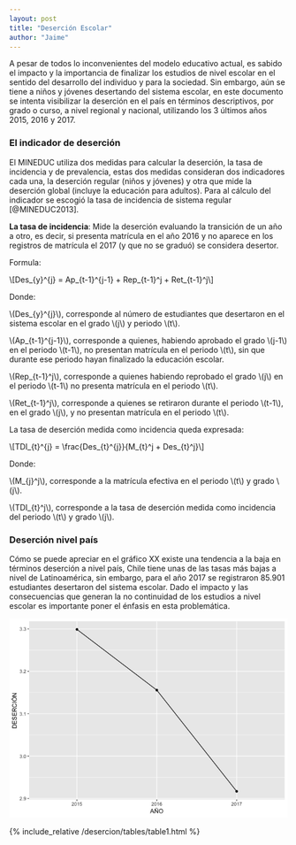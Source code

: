 ```yaml
---
layout: post
title: "Deserción Escolar"
author: "Jaime"
---
```

A pesar de todos lo inconvenientes del modelo educativo actual, es sabido el impacto y la importancia de finalizar los estudios de nivel escolar en el sentido del desarrollo del individuo y para la sociedad. Sin embargo, aún se tiene a niños y jóvenes desertando del sistema escolar, en este documento se intenta visibilizar la deserción en el país en términos descriptivos, por grado o curso, a nivel regional y nacional, utilizando los 3 últimos años 2015, 2016 y 2017.

### El indicador de deserción

El MINEDUC utiliza dos medidas para calcular la deserción, la tasa de incidencia y de prevalencia, estas dos medidas consideran dos indicadores cada una, la deserción regular (niños y jóvenes) y otra que mide la deserción global (incluye la educación para adultos). Para al cálculo del indicador se escogió la tasa de incidencia de sistema regular [@MINEDUC2013].

**La tasa de incidencia**: Mide la deserción evaluando la transición de un año a otro, es decir, si presenta matrícula en el año 2016 y no aparece en los registros de matrícula el 2017 (y que no se graduó) se considera desertor.

Formula:

\\[Des_{y}^{j} = Ap_{t-1}^{j-1} +  Rep_{t-1}^j + Ret_{t-1}^j\\]


Donde:

\\(Des_{y}^{j}\\), corresponde al número de estudiantes que desertaron en el sistema escolar en el grado \\(j\\) y periodo \\(t\\).

\\(Ap_{t-1}^{j-1}\\), corresponde a quienes, habiendo aprobado el grado \\(j-1\\) en el periodo \\(t-1\\), no presentan matrícula en el periodo \\(t\\), sin que durante ese periodo hayan finalizado la educación escolar.

\\(Rep_{t-1}^j\\), corresponde a quienes habiendo reprobado el grado \\(j\\) en el periodo \\(t-1\\) no presenta matrícula en el periodo \\(t\\).

\\(Ret_{t-1}^j\\), corresponde a quienes se retiraron durante el periodo \\(t-1\\), en el grado \\(j\\), y no presentan matrícula en el periodo \\(t\\).

La tasa de deserción medida como incidencia queda expresada:

\\[TDI_{t}^{j} = \frac{Des_{t}^{j}}{M_{t}^j + Des_{t}^j}\\]

Donde:

\\(M_{j}^j\\), corresponde a la matrícula efectiva en el periodo \\(t\\) y grado \\(j\\).

\\(TDI_{t}^j\\), corresponde a la tasa de deserción medida como incidencia del periodo \\(t\\) y grado \\(j\\).

### Deserción nivel país

Cómo se puede apreciar en el gráfico XX existe una tendencia a la baja en términos deserción a nivel país, Chile tiene unas de las tasas más bajas a nivel de Latinoamérica, sin embargo, para el año 2017 se registraron 85.901 estudiantes desertaron del sistema escolar. Dado el impacto y las consecuencias que generan la no continuidad de los estudios a nivel escolar es importante poner el énfasis en esta problemática.

![Deserción años](/assets/img/desercion/unnamed-chunk-2-1.png)

{% include_relative /desercion/tables/table1.html %}
